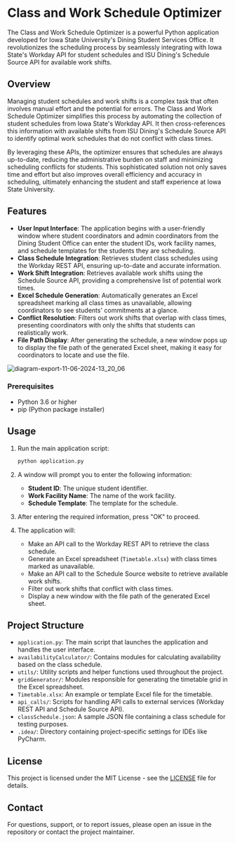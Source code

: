 # Class and Work Schedule Optimizer

The Class and Work Schedule Optimizer is a powerful Python application developed for Iowa State University's Dining Student Services Office. It revolutionizes the scheduling process by seamlessly integrating with Iowa State's Workday API for student schedules and ISU Dining's Schedule Source API for available work shifts.

## Overview

Managing student schedules and work shifts is a complex task that often involves manual effort and the potential for errors. The Class and Work Schedule Optimizer simplifies this process by automating the collection of student schedules from Iowa State's Workday API. It then cross-references this information with available shifts from ISU Dining's Schedule Source API to identify optimal work schedules that do not conflict with class times.

By leveraging these APIs, the optimizer ensures that schedules are always up-to-date, reducing the administrative burden on staff and minimizing scheduling conflicts for students. This sophisticated solution not only saves time and effort but also improves overall efficiency and accuracy in scheduling, ultimately enhancing the student and staff experience at Iowa State University.

## Features

- **User Input Interface**: The application begins with a user-friendly window where student coordinators and admin coordinators from the Dining Student Office can enter the student IDs, work facility names, and schedule templates for the students they are scheduling.
- **Class Schedule Integration**: Retrieves student class schedules using the Workday REST API, ensuring up-to-date and accurate information.
- **Work Shift Integration**: Retrieves available work shifts using the Schedule Source API, providing a comprehensive list of potential work times.
- **Excel Schedule Generation**: Automatically generates an Excel spreadsheet marking all class times as unavailable, allowing coordinators to see students' commitments at a glance.
- **Conflict Resolution**: Filters out work shifts that overlap with class times, presenting coordinators with only the shifts that students can realistically work.
- **File Path Display**: After generating the schedule, a new window pops up to display the file path of the generated Excel sheet, making it easy for coordinators to locate and use the file.

![diagram-export-11-06-2024-13_20_06](https://github.com/TpSoftDev/Class-and-Work-Schedule-Optimizer/assets/170199259/1e1cb687-3173-4260-8f13-4d3b2d481024)


### Prerequisites

- Python 3.6 or higher
- pip (Python package installer)

## Usage

1. Run the main application script:
   ```bash
   python application.py
   ```
2. A window will prompt you to enter the following information:
   - **Student ID**: The unique student identifier.
   - **Work Facility Name**: The name of the work facility.
   - **Schedule Template**: The template for the schedule.

3. After entering the required information, press "OK" to proceed.
4. The application will:
   - Make an API call to the Workday REST API to retrieve the class schedule.
   - Generate an Excel spreadsheet (`Timetable.xlsx`) with class times marked as unavailable.
   - Make an API call to the Schedule Source website to retrieve available work shifts.
   - Filter out work shifts that conflict with class times.
   - Display a new window with the file path of the generated Excel sheet.

## Project Structure

- `application.py`: The main script that launches the application and handles the user interface.
- `availabilityCalculator/`: Contains modules for calculating availability based on the class schedule.
- `utils/`: Utility scripts and helper functions used throughout the project.
- `gridGenerator/`: Modules responsible for generating the timetable grid in the Excel spreadsheet.
- `Timetable.xlsx`: An example or template Excel file for the timetable.
- `api_calls/`: Scripts for handling API calls to external services (Workday REST API and Schedule Source API).
- `classSchedule.json`: A sample JSON file containing a class schedule for testing purposes.
- `.idea/`: Directory containing project-specific settings for IDEs like PyCharm.

## License

This project is licensed under the MIT License - see the [LICENSE](LICENSE) file for details.

## Contact

For questions, support, or to report issues, please open an issue in the repository or contact the project maintainer.

